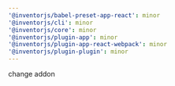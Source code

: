 ```yaml
---
'@inventorjs/babel-preset-app-react': minor
'@inventorjs/cli': minor
'@inventorjs/core': minor
'@inventorjs/plugin-app': minor
'@inventorjs/plugin-app-react-webpack': minor
'@inventorjs/plugin-plugin': minor
---
```


change addon
